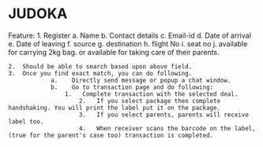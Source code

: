 # JUDOKA



Feature:
	1.	Register 
            	a.	Name
            	b.	Contact details
            	c.	Email-id
            	d.    	Date of arrival
            	e.    	Date of leaving
            	f.	source
            	g.    	destination
            	h.	flight No
            	i.	seat no
            	j.	available for carrying 2kg bag.
                  	or
                  	available for taking care of their parents.

	2.	Should be able to search based upon above field.
	3.	Once you find exact match, you can do following.
            	a.    Directly send message or popup a chat window.
            	b.    Go to transaction page and do following:
                  	1.   Complete transaction with the selected deal.
                    	2.   If you select package then complete handshaking. You will print the label put it on the package.
                    	3.   If you select parents, parents will receive label too.
                    	4.   When receiver scans the barcode on the label, (true for the parent's case too) transaction is completed.












